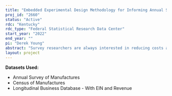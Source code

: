 ```yaml
---
title: "Embedded Experimental Design Methodology for Informing Annual Survey of Manufactures (ASM) Survey Redesigns"
proj_id: "2660"
status: "Active"
rdc: "Kentucky"
rdc_type: "Federal Statistical Research Data Center"
start_year: "2022"
end_year: ""
pi: "Derek Young"
abstract: "Survey researchers are always interested in reducing costs associated with sample surveys as well as improving the quality of data obtained from such surveys. One way to accomplish these difficult tasks is to embed an experimental design within a sample survey that has very focused questions, or rather "hypotheses," thus informing future redesigns of such surveys. This project will develop methodology that allows estimation of effects due to different survey implementations (such as two consecutive Annual Survey of Manufactures redesigns), or the effect of different types of question wording (again, potentially different questions or wording on consecutive ASM redesigns) on the variable(s) of interest. The focus will be on these variables to further address potential improvements in survey quality and reduction in costs, which will be quantified by the effects on response rates and/or completion rates. This will be accomplished by designing optimal experiments to evaluate the data collection, curation, and estimates produced as part of the ongoing ASM. Emphasis of the analyses will be on developing and estimating meaningful contrasts as well as employing a counterfactual approach to estimate treatment effects, where a specific redesign of the ASM is treated as the "actual" scenario (control group) and a subsequent redesign is treated as the "hypothetical" scenario (treatment group). The analyses in this project will use data from the restricted ASM, Census of Manufacturers (CMF), and Longitudinal Business Database (LBD) microdata, for the years 2000-2025."
layout: project
---
```


**Datasets Used:**

  - Annual Survey of Manufactures 
  - Census of Manufactures 
  - Longitudinal Business Database - With EIN and Revenue 

